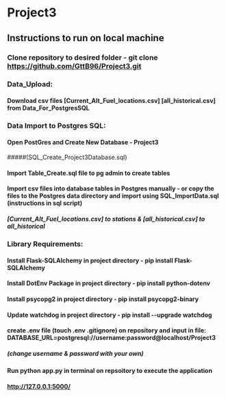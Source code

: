 # Project3

## Instructions to run on local machine

### Clone repository to desired folder - git clone https://github.com/GttB96/Project3.git

### Data_Upload:
#### Download csv files [Current_Alt_Fuel_locations.csv] [all_historical.csv] from Data_For_PostgresSQL

### Data Import to Postgres SQL:
#### Open PostGres and Create New Database - Project3 
#####(SQL_Create_Project3Database.sql)
#### Import Table_Create.sql file to pg admin to create tables
#### Import csv files into database tables in Postgres manually - or copy the files to the Postgres data directory and import using SQL_ImportData.sql (instructions in sql script)
#####        [Current_Alt_Fuel_locations.csv] to stations & [all_historical.csv] to all_historical


### Library Requirements:
#### Install Flask-SQLAlchemy in project directory - pip install Flask-SQLAlchemy
#### Install DotEnv Package in project directory - pip install python-dotenv
#### Install psycopg2 in project directory - pip install psycopg2-binary
#### Update watchdog in project directory - pip install --upgrade watchdog
#### create .env file (touch .env .gitignore) on repository and input in file: DATABASE_URL=postgresql://username:password@localhost/Project3
##### **(change username & password with your own)**
#### Run python app.py in terminal on repsoitory to execute the application
#### http://127.0.0.1:5000/
